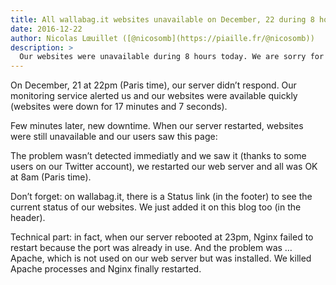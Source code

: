 ```yaml
---
title: All wallabag.it websites unavailable on December, 22 during 8 hours
date: 2016-12-22
author: Nicolas Lœuillet ([@nicosomb](https://piaille.fr/@nicosomb))
description: >
  Our websites were unavailable during 8 hours today. We are sorry for this inconvience.
---
```


On December, 21 at 22pm (Paris time), our server didn’t respond. Our monitoring service alerted us and our websites were available quickly (websites were down for 17 minutes and 7 seconds).

Few minutes later, new downtime. When our server restarted, websites were still unavailable and our users saw this page:

The problem wasn’t detected immediatly and we saw it (thanks to some users on our Twitter account), we restarted our web server and all was OK at 8am (Paris time).

Don’t forget: on wallabag.it, there is a Status link (in the footer) to see the current status of our websites. We just added it on this blog too (in the header).

Technical part: in fact, when our server rebooted at 23pm, Nginx failed to restart because the port was already in use. And the problem was … Apache, which is not used on our web server but was installed. We killed Apache processes and Nginx finally restarted.

